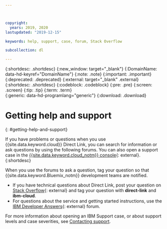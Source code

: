 ```yaml
---



copyright:
  years: 2019, 2020
lastupdated: "2019-12-15"

keywords: help, support, case, forum, Stack Overflow

subcollection: dl

---
```


{:shortdesc: .shortdesc}
{:new_window: target="_blank"}
{:DomainName: data-hd-keyref="DomainName"}
{:note: .note}
{:important: .important}
{:deprecated: .deprecated}
{:external: target="_blank" .external}
{:shortdesc: .shortdesc}
{:codeblock: .codeblock}
{:pre: .pre}
{:screen: .screen}
{:tip: .tip}
{:term: .term}  
{:generic: data-hd-programlang="generic"}
{:download: .download}  

# Getting help and support
{: #getting-help-and-support}

If you have problems or questions when you use {{site.data.keyword.cloud}} Direct Link, you can search for information or ask questions by using the following forums. You can also open a support case in the [{{site.data.keyword.cloud_notm}} console](https://cloud.ibm.com/unifiedsupport/cases/add){: external}.
{:shortdesc}

When you use the forums to ask a question, tag your question so that {{site.data.keyword.Bluemix_notm}} development teams are notified.

* If you have technical questions about Direct Link, post your question on [Stack Overflow](https://stackoverflow.com/search?q=dl+ibm-cloud){: external} and tag your question with **direct-link** and **ibm-cloud**.
* For questions about the service and getting started instructions, use the [IBM Developer Answers](https://developer.ibm.com/answers/topics/direct-link/){: external} forum.

For more information about opening an IBM Support case, or about support levels and case severities, see [Contacting support](/docs/get-support?topic=get-support-getting-customer-support).
